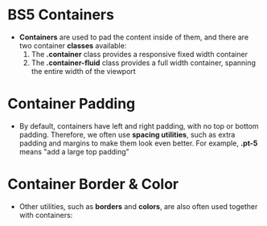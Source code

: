 # BS5 Containers

* __Containers__ are used to pad the content inside of them, and there are two container __classes__ available:
    1. The __.container__ class provides a responsive fixed width container
    2. The __.container-fluid__ class provides a full width container, spanning the entire width of the viewport

# Container Padding
* By default, containers have left and right padding, with no top or bottom padding. Therefore, we often use __spacing utilities__, such as extra padding and margins to make them look even better. For example, __.pt-5__ means "add a large top padding"

# Container Border & Color
* Other utilities, such as __borders__ and __colors__, are also often used together with containers: